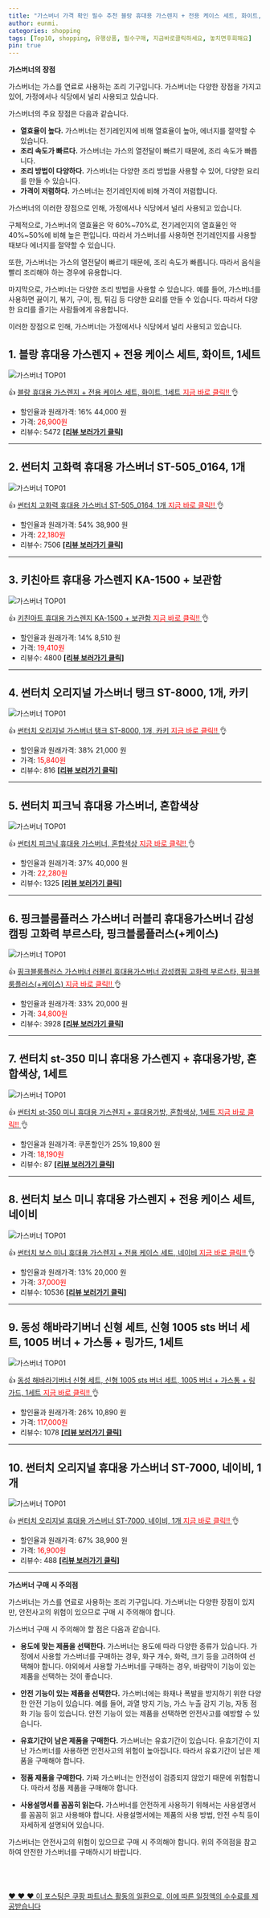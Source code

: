 ```yaml
---
title: "가스버너 가격 확인 필수 추천 블랑 휴대용 가스렌지 + 전용 케이스 세트, 화이트, 1세트 비교 장점 구매가이드"
author: eunmi.
categories: shopping
tags: [Top10, shopping, 유행상품, 필수구매, 지금바로클릭하세요, 놓치면후회해요]
pin: true
---
```

**가스버너의 장점**

가스버너는 가스를 연료로 사용하는 조리 기구입니다. 가스버너는 다양한 장점을 가지고 있어, 가정에서나 식당에서 널리 사용되고 있습니다.

가스버너의 주요 장점은 다음과 같습니다.

* **열효율이 높다.** 가스버너는 전기레인지에 비해 열효율이 높아, 에너지를 절약할 수 있습니다.
* **조리 속도가 빠르다.** 가스버너는 가스의 열전달이 빠르기 때문에, 조리 속도가 빠릅니다.
* **조리 방법이 다양하다.** 가스버너는 다양한 조리 방법을 사용할 수 있어, 다양한 요리를 만들 수 있습니다.
* **가격이 저렴하다.** 가스버너는 전기레인지에 비해 가격이 저렴합니다.

가스버너의 이러한 장점으로 인해, 가정에서나 식당에서 널리 사용되고 있습니다.

구체적으로, 가스버너의 열효율은 약 60%~70%로, 전기레인지의 열효율인 약 40%~50%에 비해 높은 편입니다. 따라서 가스버너를 사용하면 전기레인지를 사용할 때보다 에너지를 절약할 수 있습니다.

또한, 가스버너는 가스의 열전달이 빠르기 때문에, 조리 속도가 빠릅니다. 따라서 음식을 빨리 조리해야 하는 경우에 유용합니다.

마지막으로, 가스버너는 다양한 조리 방법을 사용할 수 있습니다. 예를 들어, 가스버너를 사용하면 끓이기, 볶기, 구이, 찜, 튀김 등 다양한 요리를 만들 수 있습니다. 따라서 다양한 요리를 즐기는 사람들에게 유용합니다.

이러한 장점으로 인해, 가스버너는 가정에서나 식당에서 널리 사용되고 있습니다.

   

## 1. 블랑 휴대용 가스렌지 + 전용 케이스 세트, 화이트, 1세트

![가스버너 TOP01](https://thumbnail6.coupangcdn.com/thumbnails/remote/230x230ex/image/retail/images/4972623163906939-f075649c-0822-4029-a198-5f2b9e069682.jpg)


👍 [블랑 휴대용 가스렌지 + 전용 케이스 세트, 화이트, 1세트 <font color=red> 지금 바로 클릭!! </font> ](https://link.coupang.com/re/AFFSDP?lptag=AF3617701&subid=GithubCoopas&pageKey=6851363173&traceid=V0-153&itemId=16322551249&vendorItemId=83514608311) 👌 


- 할인율과 원래가격: 16%  44,000   원
- 가격: <span style='color:red'>26,900원</span>
- 리뷰수: 5472  [**[리뷰 보러가기 클릭]**](https://link.coupang.com/re/AFFSDP?lptag=AF3617701&subid=GithubCoopas&pageKey=6851363173&traceid=V0-153&itemId=16322551249&vendorItemId=83514608311)

---


   

## 2. 썬터치 고화력 휴대용 가스버너 ST-505_0164, 1개

![가스버너 TOP01](https://thumbnail10.coupangcdn.com/thumbnails/remote/230x230ex/image/retail/images/5045610783048240-fb404615-c357-4838-8b0a-e1773babe7bb.jpg)


👍 [썬터치 고화력 휴대용 가스버너 ST-505_0164, 1개 <font color=red> 지금 바로 클릭!! </font> ](https://link.coupang.com/re/AFFSDP?lptag=AF3617701&subid=GithubCoopas&pageKey=6976714685&traceid=V0-153&itemId=17030747005&vendorItemId=3000158940) 👌 


- 할인율과 원래가격: 54%  38,900   원
- 가격: <span style='color:red'>22,180원</span>
- 리뷰수: 7506  [**[리뷰 보러가기 클릭]**](https://link.coupang.com/re/AFFSDP?lptag=AF3617701&subid=GithubCoopas&pageKey=6976714685&traceid=V0-153&itemId=17030747005&vendorItemId=3000158940)

---


   

## 3. 키친아트 휴대용 가스렌지 KA-1500 + 보관함

![가스버너 TOP01](https://thumbnail9.coupangcdn.com/thumbnails/remote/230x230ex/image/retail/images/2976058042997526-661efd5c-b987-4157-9bd3-1b0748cd52e3.jpg)


👍 [키친아트 휴대용 가스렌지 KA-1500 + 보관함 <font color=red> 지금 바로 클릭!! </font> ](https://link.coupang.com/re/AFFSDP?lptag=AF3617701&subid=GithubCoopas&pageKey=125626&traceid=V0-153&itemId=232039&vendorItemId=3146223794) 👌 


- 할인율과 원래가격: 14%  8,510   원
- 가격: <span style='color:red'>19,410원</span>
- 리뷰수: 4800  [**[리뷰 보러가기 클릭]**](https://link.coupang.com/re/AFFSDP?lptag=AF3617701&subid=GithubCoopas&pageKey=125626&traceid=V0-153&itemId=232039&vendorItemId=3146223794)

---


   

## 4. 썬터치 오리지널 가스버너 탱크 ST-8000, 1개, 카키

![가스버너 TOP01](https://thumbnail10.coupangcdn.com/thumbnails/remote/230x230ex/image/retail/images/2022/11/16/17/3/fa90a40f-a909-4de0-829f-1a50375b3adc.jpg)


👍 [썬터치 오리지널 가스버너 탱크 ST-8000, 1개, 카키 <font color=red> 지금 바로 클릭!! </font> ](https://link.coupang.com/re/AFFSDP?lptag=AF3617701&subid=GithubCoopas&pageKey=6925620004&traceid=V0-153&itemId=16740053934&vendorItemId=83922036320) 👌 


- 할인율과 원래가격: 38%  21,000   원
- 가격: <span style='color:red'>15,840원</span>
- 리뷰수: 816  [**[리뷰 보러가기 클릭]**](https://link.coupang.com/re/AFFSDP?lptag=AF3617701&subid=GithubCoopas&pageKey=6925620004&traceid=V0-153&itemId=16740053934&vendorItemId=83922036320)

---


   

## 5. 썬터치 피크닉 휴대용 가스버너, 혼합색상

![가스버너 TOP01](https://thumbnail8.coupangcdn.com/thumbnails/remote/230x230ex/image/rs_quotation_api/k8gwcepw/9985ba5116ac421d85a205a9b4e7b376.jpg)


👍 [썬터치 피크닉 휴대용 가스버너, 혼합색상 <font color=red> 지금 바로 클릭!! </font> ](https://link.coupang.com/re/AFFSDP?lptag=AF3617701&subid=GithubCoopas&pageKey=7134129926&traceid=V0-153&itemId=17896302850&vendorItemId=85059172867) 👌 


- 할인율과 원래가격: 37%  40,000   원
- 가격: <span style='color:red'>22,280원</span>
- 리뷰수: 1325  [**[리뷰 보러가기 클릭]**](https://link.coupang.com/re/AFFSDP?lptag=AF3617701&subid=GithubCoopas&pageKey=7134129926&traceid=V0-153&itemId=17896302850&vendorItemId=85059172867)

---


   

## 6. 핑크블룸플러스 가스버너 러블리 휴대용가스버너 감성캠핑 고화력 부르스타, 핑크블룸플러스(+케이스)

![가스버너 TOP01](https://thumbnail8.coupangcdn.com/thumbnails/remote/230x230ex/image/vendor_inventory/e6d4/19224d9200cbdaed0bb6d6c1837b4c16293ad5f08413ca69e2e9bb4767ca.jpg)


👍 [핑크블룸플러스 가스버너 러블리 휴대용가스버너 감성캠핑 고화력 부르스타, 핑크블룸플러스(+케이스) <font color=red> 지금 바로 클릭!! </font> ](https://link.coupang.com/re/AFFSDP?lptag=AF3617701&subid=GithubCoopas&pageKey=7566689431&traceid=V0-153&itemId=19946576248&vendorItemId=87511670546) 👌 


- 할인율과 원래가격: 33%  20,000   원
- 가격: <span style='color:red'>34,800원</span>
- 리뷰수: 3928  [**[리뷰 보러가기 클릭]**](https://link.coupang.com/re/AFFSDP?lptag=AF3617701&subid=GithubCoopas&pageKey=7566689431&traceid=V0-153&itemId=19946576248&vendorItemId=87511670546)

---


   

## 7. 썬터치 st-350 미니 휴대용 가스렌지 + 휴대용가방, 혼합색상, 1세트

![가스버너 TOP01](https://thumbnail8.coupangcdn.com/thumbnails/remote/230x230ex/image/retail/images/8403784974138723-10121e0b-ad5b-4d48-ab34-1e429cd79df5.jpg)


👍 [썬터치 st-350 미니 휴대용 가스렌지 + 휴대용가방, 혼합색상, 1세트 <font color=red> 지금 바로 클릭!! </font> ](https://link.coupang.com/re/AFFSDP?lptag=AF3617701&subid=GithubCoopas&pageKey=123034&traceid=V0-153&itemId=227682&vendorItemId=3000158526) 👌 


- 할인율과 원래가격: 쿠폰할인가 25%  19,800   원
- 가격: <span style='color:red'>18,190원</span>
- 리뷰수: 87  [**[리뷰 보러가기 클릭]**](https://link.coupang.com/re/AFFSDP?lptag=AF3617701&subid=GithubCoopas&pageKey=123034&traceid=V0-153&itemId=227682&vendorItemId=3000158526)

---


   

## 8. 썬터치 보스 미니 휴대용 가스렌지 + 전용 케이스 세트, 네이비

![가스버너 TOP01](https://thumbnail9.coupangcdn.com/thumbnails/remote/230x230ex/image/retail/images/4363213241388699-8bccd92c-ca03-41a2-9df3-e353192ced95.jpg)


👍 [썬터치 보스 미니 휴대용 가스렌지 + 전용 케이스 세트, 네이비 <font color=red> 지금 바로 클릭!! </font> ](https://link.coupang.com/re/AFFSDP?lptag=AF3617701&subid=GithubCoopas&pageKey=6840769644&traceid=V0-153&itemId=16266011518&vendorItemId=83458800903) 👌 


- 할인율과 원래가격: 13%  20,000   원
- 가격: <span style='color:red'>37,000원</span>
- 리뷰수: 10536  [**[리뷰 보러가기 클릭]**](https://link.coupang.com/re/AFFSDP?lptag=AF3617701&subid=GithubCoopas&pageKey=6840769644&traceid=V0-153&itemId=16266011518&vendorItemId=83458800903)

---


   

## 9. 동성 해바라기버너 신형 세트, 신형 1005 sts 버너 세트, 1005 버너 + 가스통 + 링가드, 1세트

![가스버너 TOP01](https://thumbnail8.coupangcdn.com/thumbnails/remote/230x230ex/image/vendor_inventory/4aa3/d4ced0f0ee305b61604ab2e66fee16a1bee5152765c974d89ba1316bd077.jpg)


👍 [동성 해바라기버너 신형 세트, 신형 1005 sts 버너 세트, 1005 버너 + 가스통 + 링가드, 1세트 <font color=red> 지금 바로 클릭!! </font> ](https://link.coupang.com/re/AFFSDP?lptag=AF3617701&subid=GithubCoopas&pageKey=6881133965&traceid=V0-153&itemId=16490288980&vendorItemId=83678255579) 👌 


- 할인율과 원래가격: 26%  10,890   원
- 가격: <span style='color:red'>117,000원</span>
- 리뷰수: 1078  [**[리뷰 보러가기 클릭]**](https://link.coupang.com/re/AFFSDP?lptag=AF3617701&subid=GithubCoopas&pageKey=6881133965&traceid=V0-153&itemId=16490288980&vendorItemId=83678255579)

---


   

## 10. 썬터치 오리지널 휴대용 가스버너 ST-7000, 네이비, 1개

![가스버너 TOP01](https://thumbnail6.coupangcdn.com/thumbnails/remote/230x230ex/image/vendor_inventory/a4ae/d13695784c49243530164cedc52146775bfe12e49aae75e19732d706a306.jpg)


👍 [썬터치 오리지널 휴대용 가스버너 ST-7000, 네이비, 1개 <font color=red> 지금 바로 클릭!! </font> ](https://link.coupang.com/re/AFFSDP?lptag=AF3617701&subid=GithubCoopas&pageKey=6927387516&traceid=V0-153&itemId=16750899124&vendorItemId=4946311776) 👌 


- 할인율과 원래가격: 67%  38,900   원
- 가격: <span style='color:red'>16,900원</span>
- 리뷰수: 488  [**[리뷰 보러가기 클릭]**](https://link.coupang.com/re/AFFSDP?lptag=AF3617701&subid=GithubCoopas&pageKey=6927387516&traceid=V0-153&itemId=16750899124&vendorItemId=4946311776)

---
**가스버너 구매 시 주의점**

가스버너는 가스를 연료로 사용하는 조리 기구입니다. 가스버너는 다양한 장점이 있지만, 안전사고의 위험이 있으므로 구매 시 주의해야 합니다.

가스버너 구매 시 주의해야 할 점은 다음과 같습니다.

* **용도에 맞는 제품을 선택한다.** 가스버너는 용도에 따라 다양한 종류가 있습니다. 가정에서 사용할 가스버너를 구매하는 경우, 화구 개수, 화력, 크기 등을 고려하여 선택해야 합니다. 야외에서 사용할 가스버너를 구매하는 경우, 바람막이 기능이 있는 제품을 선택하는 것이 좋습니다.

* **안전 기능이 있는 제품을 선택한다.** 가스버너에는 화재나 폭발을 방지하기 위한 다양한 안전 기능이 있습니다. 예를 들어, 과열 방지 기능, 가스 누출 감지 기능, 자동 점화 기능 등이 있습니다. 안전 기능이 있는 제품을 선택하면 안전사고를 예방할 수 있습니다.

* **유효기간이 남은 제품을 구매한다.** 가스버너는 유효기간이 있습니다. 유효기간이 지난 가스버너를 사용하면 안전사고의 위험이 높아집니다. 따라서 유효기간이 남은 제품을 구매해야 합니다.

* **정품 제품을 구매한다.** 가짜 가스버너는 안전성이 검증되지 않았기 때문에 위험합니다. 따라서 정품 제품을 구매해야 합니다.

* **사용설명서를 꼼꼼히 읽는다.** 가스버너를 안전하게 사용하기 위해서는 사용설명서를 꼼꼼히 읽고 사용해야 합니다. 사용설명서에는 제품의 사용 방법, 안전 수칙 등이 자세하게 설명되어 있습니다.

가스버너는 안전사고의 위험이 있으므로 구매 시 주의해야 합니다. 위의 주의점을 참고하여 안전한 가스버너를 구매하시기 바랍니다.<br><br><br><br><br> [ ❤ ❤ ❤ 이 포스팅은 쿠팡 파트너스 활동의 일환으로, 이에 따른 일정액의 수수료를 제공받습니다](https://link.coupang.com/a/bcEFyh)